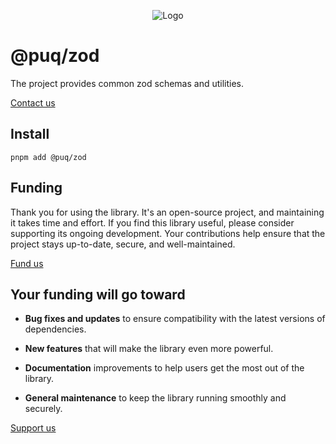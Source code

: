 <p align="center"> <img src="https://beemood.github.io/libs/zod/assets/favicon.png" alt="Logo" /> </p>

# @puq/zod

The project provides common zod schemas and utilities.

[Contact us](mailto:robert.brightline+zod@gmail.com?subject=@puq/zod)

## Install

`pnpm add @puq/zod`

## Funding

Thank you for using the library. It's an open-source project, and maintaining it takes time and effort. If you find this library useful, please consider supporting its ongoing development. Your contributions help ensure that the project stays up-to-date, secure, and well-maintained.

[Fund us](https://cash.app/$puqlib)

## Your funding will go toward

- **Bug fixes and updates** to ensure compatibility with the latest versions of dependencies.

- **New features** that will make the library even more powerful.

- **Documentation** improvements to help users get the most out of the library.

- **General maintenance** to keep the library running smoothly and securely.

[Support us](https://cash.app/$puqlib)

